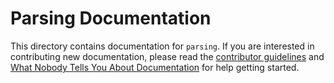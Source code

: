 # Parsing Documentation

This directory contains documentation for `parsing`. If you are interested in contributing new documentation, please read the [contributor guidelines](../CONTRIBUTING.md) and [What Nobody Tells You About Documentation](https://documentation.divio.com) for help getting started.

